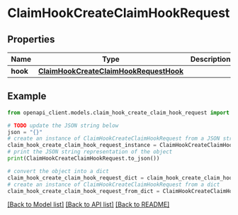 # ClaimHookCreateClaimHookRequest


## Properties

Name | Type | Description | Notes
------------ | ------------- | ------------- | -------------
**hook** | [**ClaimHookCreateClaimHookRequestHook**](ClaimHookCreateClaimHookRequestHook.md) |  | 

## Example

```python
from openapi_client.models.claim_hook_create_claim_hook_request import ClaimHookCreateClaimHookRequest

# TODO update the JSON string below
json = "{}"
# create an instance of ClaimHookCreateClaimHookRequest from a JSON string
claim_hook_create_claim_hook_request_instance = ClaimHookCreateClaimHookRequest.from_json(json)
# print the JSON string representation of the object
print(ClaimHookCreateClaimHookRequest.to_json())

# convert the object into a dict
claim_hook_create_claim_hook_request_dict = claim_hook_create_claim_hook_request_instance.to_dict()
# create an instance of ClaimHookCreateClaimHookRequest from a dict
claim_hook_create_claim_hook_request_from_dict = ClaimHookCreateClaimHookRequest.from_dict(claim_hook_create_claim_hook_request_dict)
```
[[Back to Model list]](../README.md#documentation-for-models) [[Back to API list]](../README.md#documentation-for-api-endpoints) [[Back to README]](../README.md)


